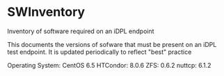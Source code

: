 SWInventory
===========

Inventory of software required on an iDPL endpoint

This documents the versions of sofware that must be present on an iDPL test endpoint. It is updated periodically to reflect "best" practice

Operating System:  CentOS 6.5
HTCondor: 8.0.6
ZFS: 0.6.2
nuttcp: 6.1.2


